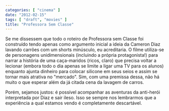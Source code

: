 ```yaml
---
categories: [ "cinema" ]
date: "2012-02-15"
tags: [ "draft", "movies" ]
title: "Professora Sem Classe"
---
```

Se me dissessem que todo o roteiro de Professora sem Classe foi construído tendo apenas como argumento inicial a ideia da Cameron Diaz lavando carrões com um shorts minúsculo, eu acreditaria. O filme utiliza-se de personagens unidimensionais (incluindo a própria protagonista!) para narrar a história de uma caça-maridos (ricos, claro) que precisa voltar a lecionar (embora todo o dia apenas se limite a ligar uma TV para os alunos) enquanto ajunta dinheiro para colocar silicone em seus seios e assim se tornar mais atrativa no "mercado". Sim, com uma premissa dessa, não há muito o que esperar além da já citada cena da lavagem de carros.

Porém, sejamos justos: é possível acompanhar as aventuras da anti-herói interpretada por Diaz e sair ileso. Isso se sempre nos lembrarmos que a experiência a qual estamos vendo é completamente descartável.

